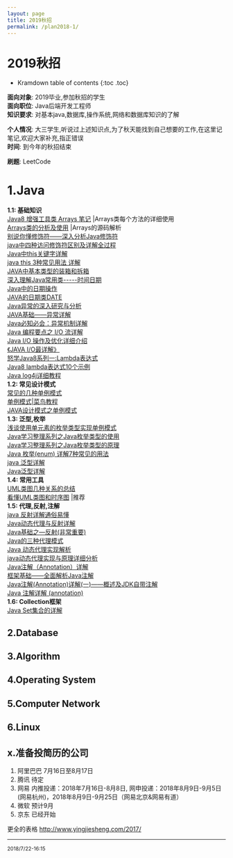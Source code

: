 ```yaml
---
layout: page
title: 2019秋招
permalink: /plan2018-1/
---
```

# 2019秋招

* Kramdown table of contents
{:toc .toc}

**面向对象**: 2019毕业,参加秋招的学生  
**面向职位**: Java后端开发工程师  
**知识要求**: 对基本java,数据库,操作系统,网络和数据库知识的了解  

**个人情况**: 大三学生,听说过上述知识点,为了秋天能找到自己想要的工作,在这里记笔记,欢迎大家补充,指正错误  
**时间**:     到今年的秋招结束  

**刷题**: LeetCode  

  
# 1.Java
**1.1: 基础知识**  
[Java8 增强工具类 Arrays 笔记](https://www.cnblogs.com/HeDante/p/7464874.html) |Arrays类每个方法的详细使用     
[Arrays类的分析及使用](https://www.cnblogs.com/elvalad/p/4064124.html)   |Arrays的源码解析   
[别说你懂修饰符——深入分析Java修饰符](https://blog.csdn.net/qiumengchen12/article/details/44939929)  
[java中四种访问修饰符区别及详解全过程](https://www.cnblogs.com/zdmylove/p/5958053.html)  
[Java中this关键字详解](https://blog.csdn.net/oleg_wu/article/details/53284067)   
[java this 3种常见用法 详解](https://blog.csdn.net/u012176204/article/details/54580232)  
[JAVA中基本类型的装箱和拆箱](http://how2j.cn/k/number-string/number-string-wrap/22.html)  
[深入理解Java常用类-----时间日期](https://www.cnblogs.com/yangming1996/p/6919191.html)  
[Java中的日期操作](https://blog.csdn.net/jediael_lu/article/details/43852043)  
[JAVA的日期类DATE](http://how2j.cn/k/date/date-date/346.html)  
[Java异常的深入研究与分析](http://developer.51cto.com/art/201601/503857.htm)  
[JAVA基础——异常详解](https://www.cnblogs.com/hysum/p/7112011.html)   
[Java必知必会：异常机制详解](https://blog.csdn.net/zhangliangzi/article/details/51290026)   
[Java 编程要点之 I/O 流详解](http://www.importnew.com/21556.html)  
[Java I/O 操作及优化详细介绍](http://www.jb51.net/article/105359.htm)   
[《JAVA I/O最详解》](https://blog.csdn.net/self_realian/article/details/51957853)   
[怒学Java8系列一:Lambda表达式](http://www.cnblogs.com/WJ5888/p/4618465.html)   
[Java8 lambda表达式10个示例](http://www.importnew.com/16436.html)   
[Java log4j详细教程](https://blog.csdn.net/weixin_41679015/article/details/79797065)  
**1.2: 常见设计模式**   
[常见的几种单例模式](https://www.cnblogs.com/Ycheng/p/7169381.html)  
[单例模式|菜鸟教程](http://www.runoob.com/design-pattern/singleton-pattern.html)  
[JAVA设计模式之单例模式](https://blog.csdn.net/jason0539/article/details/23297037/)   
**1.3: 泛型,枚举**   
[浅谈使用单元素的枚举类型实现单例模式](https://blog.csdn.net/huangyuan_xuan/article/details/52193006)  
[Java学习整理系列之Java枚举类型的使用](https://blog.csdn.net/sup_heaven/article/details/35295851)  
[Java学习整理系列之Java枚举类型的原理](https://blog.csdn.net/sup_heaven/article/details/35559117)  
[Java 枚举(enum) 详解7种常见的用法](https://blog.csdn.net/qq_27093465/article/details/52180865)  
[java 泛型详解](https://blog.csdn.net/s10461/article/details/53941091)   
[Java泛型详解](http://www.importnew.com/24029.html)   
**1.4: 常用工具**   
[UML类图几种关系的总结](http://www.uml.org.cn/oobject/201609062.asp)  
[看懂UML类图和时序图](http://design-patterns.readthedocs.io/zh_CN/latest/read_uml.html) |推荐    
**1.5: 代理,反射,注解**   
[java 反射详解通俗易懂](https://blog.csdn.net/misswwg/article/details/51659812)  
[Java动态代理与反射详解](https://www.cnblogs.com/haodawang/p/5967185.html)   
[Java基础之—反射(非常重要)](https://blog.csdn.net/sinat_38259539/article/details/71799078)   
[Java的三种代理模式](https://www.cnblogs.com/cenyu/p/6289209.html)   
[Java 动态代理实现解析](https://blog.csdn.net/kevin_luan/article/details/23033673)   
[java动态代理实现与原理详细分析](https://www.cnblogs.com/gonjan-blog/p/6685611.html)   
[Java注解（Annotation）详解](https://www.jianshu.com/p/596d389282a0)  
[框架基础——全面解析Java注解](https://www.cnblogs.com/Qian123/p/5256084.html)   
[Java注解(Annotation)详解(一)——概述及JDK自带注解](https://blog.csdn.net/Zen99T/article/details/49506919#t3)   
[Java 注解详解 (annotation)](https://blog.csdn.net/suifeng3051/article/details/51801018)   
**1.6: Collection框架**     
[Java Set集合的详解](https://blog.csdn.net/qq_33642117/article/details/52040345)


## 2.Database

## 3.Algorithm

## 4.Operating System

## 5.Computer Network

## 6.Linux


## x.准备投简历的公司

1. 阿里巴巴 7月16日至8月17日
2. 腾讯     待定
3. 网易     内推投递：2018年7月16日-8月8日, 网申投递：2018年8月9日-9月5日(网易杭州)，2018年8月9日-9月25日（网易北京&网易有道）
4. 微软     预计9月
5. 京东     已经开始

更全的表格 http://www.yingjiesheng.com/2017/



<hr>
<small>2018/7/22-16:15</small>
